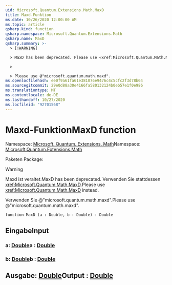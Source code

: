 ```yaml
---
uid: Microsoft.Quantum.Extensions.Math.MaxD
title: Maxd-Funktion
ms.date: 10/26/2020 12:00:00 AM
ms.topic: article
qsharp.kind: function
qsharp.namespace: Microsoft.Quantum.Extensions.Math
qsharp.name: MaxD
qsharp.summary: >-
  > [!WARNING]

  > MaxD has been deprecated. Please use <xref:Microsoft.Quantum.Math.MaxD> instead.

  >

  > Please use @"microsoft.quantum.math.maxd".
ms.openlocfilehash: ee0f9a61fa61e381076e9476c4c5cfc2f3d78b64
ms.sourcegitcommit: 29e0d88a30e4166fa580132124b0eb57e1f0e986
ms.translationtype: MT
ms.contentlocale: de-DE
ms.lasthandoff: 10/27/2020
ms.locfileid: "92701568"
---
```

# <a name="maxd-function"></a><span data-ttu-id="c5481-102">Maxd-Funktion</span><span class="sxs-lookup"><span data-stu-id="c5481-102">MaxD function</span></span>

<span data-ttu-id="c5481-103">Namespace: [Microsoft. Quantum. Extensions. Math](xref:Microsoft.Quantum.Extensions.Math)</span><span class="sxs-lookup"><span data-stu-id="c5481-103">Namespace: [Microsoft.Quantum.Extensions.Math](xref:Microsoft.Quantum.Extensions.Math)</span></span>

<span data-ttu-id="c5481-104">Paketen [](https://nuget.org/packages/)</span><span class="sxs-lookup"><span data-stu-id="c5481-104">Package: [](https://nuget.org/packages/)</span></span>


> [!WARNING]
> <span data-ttu-id="c5481-105">Maxd ist veraltet.</span><span class="sxs-lookup"><span data-stu-id="c5481-105">MaxD has been deprecated.</span></span> <span data-ttu-id="c5481-106">Verwenden Sie stattdessen <xref:Microsoft.Quantum.Math.MaxD>.</span><span class="sxs-lookup"><span data-stu-id="c5481-106">Please use <xref:Microsoft.Quantum.Math.MaxD> instead.</span></span>
>
> <span data-ttu-id="c5481-107">Verwenden Sie @"microsoft.quantum.math.maxd".</span><span class="sxs-lookup"><span data-stu-id="c5481-107">Please use @"microsoft.quantum.math.maxd".</span></span>



```qsharp
function MaxD (a : Double, b : Double) : Double
```


## <a name="input"></a><span data-ttu-id="c5481-108">Eingabe</span><span class="sxs-lookup"><span data-stu-id="c5481-108">Input</span></span>

### <a name="a--double"></a><span data-ttu-id="c5481-109">a: [Double](xref:microsoft.quantum.lang-ref.double)</span><span class="sxs-lookup"><span data-stu-id="c5481-109">a : [Double](xref:microsoft.quantum.lang-ref.double)</span></span>




### <a name="b--double"></a><span data-ttu-id="c5481-110">b: [Double](xref:microsoft.quantum.lang-ref.double)</span><span class="sxs-lookup"><span data-stu-id="c5481-110">b : [Double](xref:microsoft.quantum.lang-ref.double)</span></span>





## <a name="output--double"></a><span data-ttu-id="c5481-111">Ausgabe: [Double](xref:microsoft.quantum.lang-ref.double)</span><span class="sxs-lookup"><span data-stu-id="c5481-111">Output : [Double](xref:microsoft.quantum.lang-ref.double)</span></span>

